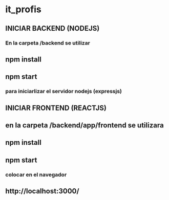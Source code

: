 # it_profis

## INICIAR BACKEND (NODEJS)
### En la carpeta /backend se utilizar
## npm install
## npm start
### para iniciarlizar el servidor nodejs (expressjs)
## INICIAR FRONTEND (REACTJS)
## en la carpeta /backend/app/frontend se utilizara
## npm install 
## npm start

### colocar en el navegador 
## http://localhost:3000/


